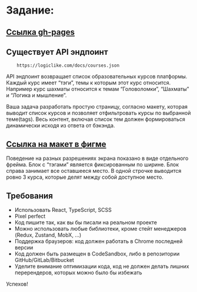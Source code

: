 # Задание:

 ## [Ссылка gh-pages](https://www.figma.com/file/gngIKlPiSuWmtoJPIfWHs8/Interview-Frontend?type=design&node-id=711-535&mode=design&t=RUg2M0Dhe5nPRGyb-4)

## Существует API эндпоинт 

```GET
    https://logiclike.com/docs/courses.json
```
API эндпоинт возвращает список образовательных курсов платформы. Каждый курс имеет “тэги”, темы к которым этот курс относится. Например курс шахматы относится к темам “Головоломки”, “Шахматы” и “Логика и мышление”. 

Ваша задача разработать простую страницу, согласно макету, которая выводит список курсов и позволяет отфильтровать курсы по выбранной теме(tags). Весь контент, включая список тем должен формироваться динамически исходя из ответа от бэкэнда.

## [Ссылка на макет в фигме](https://www.figma.com/file/gngIKlPiSuWmtoJPIfWHs8/Interview-Frontend?type=design&node-id=711-535&mode=design&t=RUg2M0Dhe5nPRGyb-4)

Поведение на разных разрешениях экрана показано в виде отдельного фрейма. Блок с “тэгами” является фиксированным по ширине. Блок справа занимает все оставшееся место. В одной строчке выводится ровно 3 курса, которые делят между собой доступное место.
## Требования
* Использовать React, TypeScript, SCSS
* Pixel perfect
* Код пишите так, как вы бы писали на реальном проекте
* Можно использовать любые библиотеки, кроме стейт менеджеров (Redux, Zustand, MobX, ...)
* Поддержка браузеров: код должен работать в Chrome последней версии
* Код должен быть размещен в CodeSandbox, либо в репозитории GitHub/GitLab/Bitbucket
* Уделите внимание оптимизации кода, код не должен делать лишних перерендеров, которых можно было бы избежать

Успехов! 
